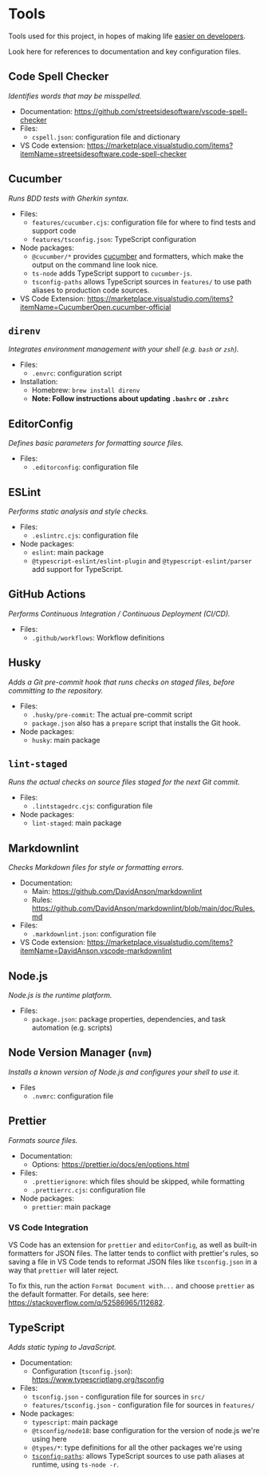 # Tools

Tools used for this project, in hopes of making life [easier on
developers](./architecture.md#01-use-tools).

Look here for references to documentation and key configuration files.

## Code Spell Checker

_Identifies words that may be misspelled._

- Documentation: <https://github.com/streetsidesoftware/vscode-spell-checker>
- Files:
  - `cspell.json`: configuration file and dictionary
- VS Code extension:
  <https://marketplace.visualstudio.com/items?itemName=streetsidesoftware.code-spell-checker>

## Cucumber

_Runs BDD tests with Gherkin syntax._

- Files:
  - `features/cucumber.cjs`: configuration file for where to find tests and support code
  - `features/tsconfig.json`: TypeScript configuration
- Node packages:
  - `@cucumber/*` provides [cucumber](https://github.com/cucumber/cucumber-js/tree/main/docs) and
    formatters, which make the output on the command line look nice.
  - `ts-node` adds TypeScript support to `cucumber-js`.
  - `tsconfig-paths` allows TypeScript sources in `features/` to use path aliases to production code
    sources.
- VS Code Extension:
  <https://marketplace.visualstudio.com/items?itemName=CucumberOpen.cucumber-official>

## `direnv`

_Integrates environment management with your shell (e.g. `bash` or `zsh`)._

- Files:
  - `.envrc`: configuration script
- Installation:
  - Homebrew: `brew install direnv`
  - **Note: Follow instructions about updating `.bashrc` or `.zshrc`**

## EditorConfig

_Defines basic parameters for formatting source files._

- Files:
  - `.editorconfig`: configuration file

## ESLint

_Performs static analysis and style checks._

- Files:
  - `.eslintrc.cjs`: configuration file
- Node packages:
  - `eslint`: main package
  - `@typescript-eslint/eslint-plugin` and `@typescript-eslint/parser` add
    support for TypeScript.

## GitHub Actions

_Performs Continuous Integration / Continuous Deployment (CI/CD)._

- Files:
  - `.github/workflows`: Workflow definitions

## Husky

_Adds a Git pre-commit hook that runs checks on staged files, before committing to the repository._

- Files:
  - `.husky/pre-commit`: The actual pre-commit script
  - `package.json` also has a `prepare` script that installs the Git hook.
- Node packages:
  - `husky`: main package

## `lint-staged`

_Runs the actual checks on source files staged for the next Git commit._

- Files:
  - `.lintstagedrc.cjs`: configuration file
- Node packages:
  - `lint-staged`: main package

## Markdownlint

_Checks Markdown files for style or formatting errors._

- Documentation:
  - Main: <https://github.com/DavidAnson/markdownlint>
  - Rules: <https://github.com/DavidAnson/markdownlint/blob/main/doc/Rules.md>
- Files:
  - `.markdownlint.json`: configuration file
- VS Code extension:
  <https://marketplace.visualstudio.com/items?itemName=DavidAnson.vscode-markdownlint>

## Node.js

_Node.js is the runtime platform._

- Files:
  - `package.json`: package properties, dependencies, and task automation (e.g. scripts)

## Node Version Manager (`nvm`)

_Installs a known version of Node.js and configures your shell to use it._

- Files
  - `.nvmrc`: configuration file

## Prettier

_Formats source files._

- Documentation:
  - Options: <https://prettier.io/docs/en/options.html>
- Files:
  - `.prettierignore`: which files should be skipped, while formatting
  - `.prettierrc.cjs`: configuration file
- Node packages:
  - `prettier`: main package

### VS Code Integration

VS Code has an extension for `prettier` and `editorConfig`, as well as built-in formatters for JSON
files. The latter tends to conflict with prettier's rules, so saving a file in VS Code tends to
reformat JSON files like `tsconfig.json` in a way that `prettier` will later reject.

To fix this, run the action `Format Document with...` and choose `prettier` as the default
formatter. For details, see here: <https://stackoverflow.com/q/52586965/112682>.

## TypeScript

_Adds static typing to JavaScript._

- Documentation:
  - Configuration (`tsconfig.json`): <https://www.typescriptlang.org/tsconfig>
- Files:
  - `tsconfig.json` - configuration file for sources in `src/`
  - `features/tsconfig.json` - configuration file for sources in `features/`
- Node packages:
  - `typescript`: main package
  - `@tsconfig/node18`: base configuration for the version of node.js we're using here
  - `@types/*`: type definitions for all the other packages we're using
  - [`tsconfig-paths`](https://www.npmjs.com/package/tsconfig-paths#with-ts-node):
    allows TypeScript sources to use path aliases at runtime, using `ts-node -r`.
